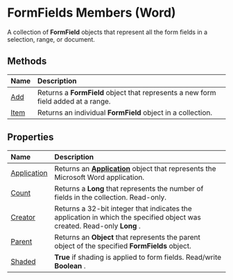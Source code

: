 
# FormFields Members (Word)
A collection of  **FormField** objects that represent all the form fields in a selection, range, or document.

## Methods



|**Name**|**Description**|
|:-----|:-----|
|[Add](d4431691-c881-e3b4-d17d-86c8ce07cf68.md)|Returns a  **FormField** object that represents a new form field added at a range.|
|[Item](abf89441-a6a0-f1a4-25fe-c14d05e32cd6.md)|Returns an individual  **FormField** object in a collection.|

## Properties



|**Name**|**Description**|
|:-----|:-----|
|[Application](9193d5c4-1e19-3807-825b-25657c381843.md)|Returns an  **[Application](d1cf6f8f-4e88-bf01-93b4-90a83f79cb44.md)** object that represents the Microsoft Word application.|
|[Count](ef3cd67d-6713-4976-7cd2-930ef0cd84b2.md)|Returns a  **Long** that represents the number of fields in the collection. Read-only.|
|[Creator](32fa2979-4542-a1eb-3753-c38c3edffc35.md)|Returns a 32-bit integer that indicates the application in which the specified object was created. Read-only  **Long** .|
|[Parent](72235d4d-e9e9-f705-5dc1-8e198e631808.md)|Returns an  **Object** that represents the parent object of the specified **FormFields** object.|
|[Shaded](816b0d24-7558-4e19-c390-791aefb29c65.md)| **True** if shading is applied to form fields. Read/write **Boolean** .|

